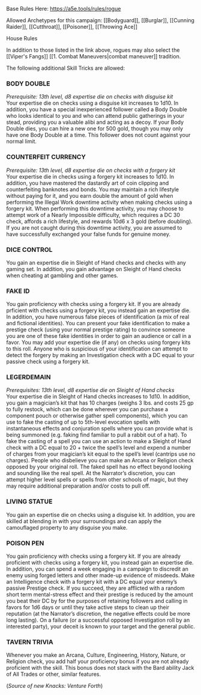 Base Rules Here: https://a5e.tools/rules/rogue

Allowed Archetypes for this campaign: [[Bodyguard]], [[Burglar]], [[Cunning Raider]], [[Cutthroat]], [[Poisoner]], [[Throwing Ace]]

House Rules

In addition to those listed in the link above, rogues may also select the [[Viper's Fangs]] [[1. Combat Maneuvers|combat maneuver]] tradition.

The following additional Skill Tricks are allowed:
### BODY DOUBLE 
*Prerequisite: 13th level, d8 expertise die on checks with disguise kit* <br>
Your expertise die on checks using a disguise kit increases to 1d10. In addition, you have a special inexperienced follower called a Body Double who looks identical to you and who can attend public gatherings in your stead, providing you a valuable alibi and acting as a decoy. If your Body Double dies, you can hire a new one for 500 gold, though you may only have one Body Double at a time. This follower does not count against your normal limit. 
### COUNTERFEIT CURRENCY 
*Prerequisite: 13th level, d8 expertise die on checks with a forgery kit* <br>
Your expertise die in checks using a forgery kit increases to 1d10. In addition, you have mastered the dastardly art of coin clipping and counterfeiting banknotes and bonds. You may maintain a rich lifestyle without paying for it, and you earn double the amount of gold when performing the Illegal Work downtime activity when making checks using a forgery kit. When performing this downtime activity, you may choose to attempt work of a Nearly Impossible difficulty, which requires a DC 30 check, affords a rich lifestyle, and rewards 10d6 x 3 gold (before doubling). If you are not caught during this downtime activity, you are assumed to have successfully exchanged your false funds for genuine money. 
### DICE CONTROL 
You gain an expertise die in Sleight of Hand checks and checks with any gaming set. In addition, you gain advantage on Sleight of Hand checks when cheating at gambling and other games. 
### FAKE ID 
You gain proficiency with checks using a forgery kit. If you are already prficient with checks using a forgery kit, you instead gain an expertise die. In addition, you have numerous false pieces of identification (a mix of real and fictional identities). You can present your fake identification to make a prestige check (using your normal prestige rating) to convince someone you are one of these fake identities in order to gain an audience or call in a favor. You may add your expertise die (if any) on checks using forgery kits to this roll. Anyone who is suspicious of your identification can attempt to detect the forgery by making an Investigation check with a DC equal to your passive check using a forgery kit.
### LEGERDEMAIN 
*Prerequisites: 13th level, d8 expertise die on Sleight of Hand checks* <br>
Your expertise die in Sleight of Hand checks increases to 1d10. In addition, you gain a magician’s kit that has 10 charges (weighs 3 lbs. and costs 25 gp to fully restock, which can be done wherever you can purchase a component pouch or otherwise gather spell components), which you can use to fake the casting of up to 5th-level evocation spells with instantaneous effects and conjuration spells where you can provide what is being summoned (e.g. faking find familiar to pull a rabbit out of a hat). To fake the casting of a spell you can use an action to make a Sleight of Hand check with a DC equal to 20 + twice the spell’s level and expend a number of charges from your magician’s kit equal to the spell’s level (cantrips use no charges). People who disbelieve you can make an Arcana or Religion check opposed by your original roll. The faked spell has no effect beyond looking and sounding like the real spell. At the Narrator’s discretion, you can attempt higher level spells or spells from other schools of magic, but they may require additional preparation and/or costs to pull off. 
### LIVING STATUE 
You gain an expertise die on checks using a disguise kit. In addition, you are skilled at blending in with your surroundings and can apply the camouflaged property to any disguise you make. 
### POISON PEN 
You gain proficiency with checks using a forgery kit. If you are already proficient with checks using a forgery kit, you instead gain an expertise die. In addition, you can spend a week engaging in a campaign to discredit an enemy using forged letters and other made-up evidence of misdeeds. Make an Intelligence check with a forgery kit with a DC equal your enemy’s passive Prestige check. If you succeed, they are afflicted with a random short term mental-stress effect and their prestige is reduced by the amount you beat their DC by for the purposes of retaining followers and calling in favors for 1d6 days or until they take active steps to clean up their reputation (at the Narrator’s discretion, the negative effects could be more long lasting). On a failure (or a successful opposed Investigation roll by an interested party), your deceit is known to your target and the general public. 
### TAVERN TRIVIA 
Whenever you make an Arcana, Culture, Engineering, History, Nature, or Religion check, you add half your proficiency bonus if you are not already proficient with the skill. This bonus does not stack with the Bard ability Jack of All Trades or other, similar features.

(*Source of new Knacks: Venture Forth*)